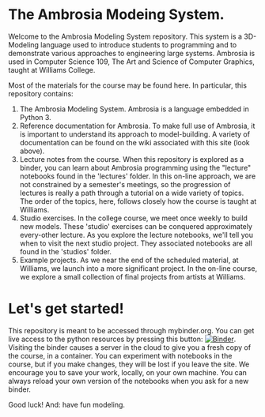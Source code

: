# The Ambrosia Modeing System.
Welcome to the Ambrosia Modeling System repository.  This system is a 3D-Modeling
language used to introduce students to programming and to demonstrate various
approaches to engineering large systems.  Ambrosia is used in Computer Science 109,
The Art and Science of Computer Graphics, taught at Williams College.

Most of the materials for the course may be found here.  In particular, this repository
contains:
1. The Ambrosia Modeling System.  Ambrosia is a language embedded in Python 3.
2. Reference documentation for Ambrosia.  To make full use of Ambrosia, it is important
to understand its approach to model-building.  A variety of documentation can be found
on the wiki associated with this site (look above).
3. Lecture notes from the course.  When this repository is explored as a binder, you
can learn about Ambrosia programming using the "lecture" notebooks found in the 'lectures'
folder.  In this on-line approach, we are not constrained by a semester's meetings, so
the progression of lectures is really a path through a tutorial on a wide variety of topics.
The order of the topics, here, follows closely how the course is taught at Williams.
4. Studio exercises.  In the college course, we meet once weekly to build new models.
These 'studio' exercises can be conquered approximately every-other lecture.  As you
explore the lecture notebooks, we'll tell you when to visit the next studio project.
They associated notebooks are all found in the 'studios' folder.
5. Example projects.  As we near the end of the scheduled material, at Williams, we
launch into a more significant project.  In the on-line course, we explore a small collection
of final projects from artists at Williams.

# Let's get started!
This repository is meant to be accessed through mybinder.org.  You can get live access to the python resources by pressing this button: [![Binder](https://mybinder.org/badge_logo.svg)](https://mybinder.org/v2/gh/duanebailey/Ambrosia/master).
Visiting the binder causes a server in the cloud to give you a fresh copy of the course, in a container.  You can
experiment with notebooks in the course, but if you make changes, they will be lost if you leave the site.  We encourage you
to save your work, locally, on your own machine.  You can  always reload your own version of the notebooks when you
ask for a new binder.

Good luck!  And: have fun modeling.
